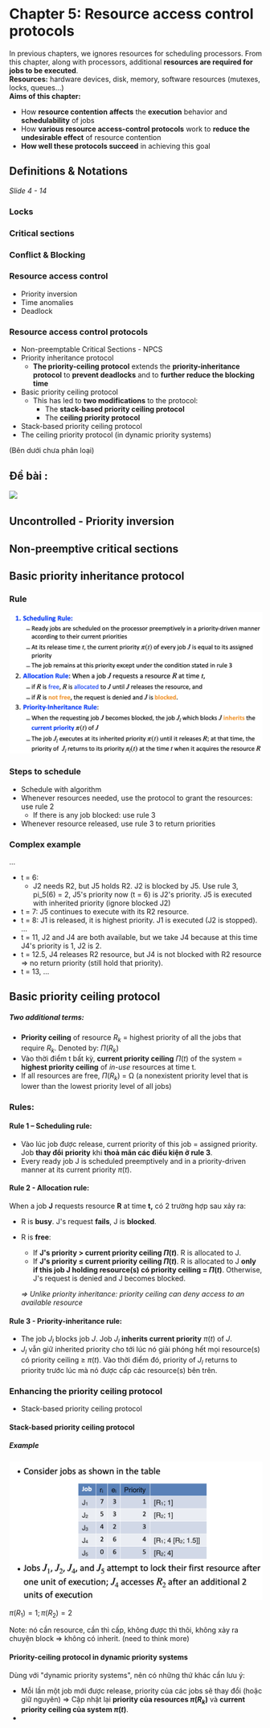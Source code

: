 # Chapter 5: Resource access control protocols
In previous chapters, we ignores resources for scheduling processors. From this chapter, along with processors, additional **resources are required for jobs to be executed**.  
**Resources:** hardware devices, disk, memory, software resources (mutexes, locks, queues...)  
**Aims of this chapter:**
- How **resource contention** **affects** the **execution** behavior and **schedulability** of jobs 
- How **various resource access-control protocols** work to **reduce the undesirable effect** of resource contention 
- **How well these protocols succeed** in achieving this goal

## Definitions & Notations 
*Slide 4 - 14*
### Locks
### Critical sections
### Conflict & Blocking
### Resource access control
- Priority inversion
- Time anomalies
- Deadlock

### Resource access control protocols
- Non-preemptable Critical Sections - NPCS 
- Priority inheritance protocol
  - **The priority-ceiling protocol** extends the **priority-inheritance protocol** to **prevent deadlocks** and to **further reduce the blocking time**
- Basic priority ceiling protocol 
  - This has led to **two modifications** to the protocol:
    - The **stack-based priority ceiling protocol**
    - The **ceiling priority protocol**
- Stack-based priority ceiling protocol
- The ceiling priority protocol (in dynamic priority systems)




(Bên dưới chưa phân loại)
## Đề bài :
![](chapter5.assets/2020-06-03-10-09-49.png)

## Uncontrolled - Priority inversion

## Non-preemptive critical sections

## Basic priority inheritance protocol
### Rule
![](chapter5.assets/2020-05-27-11-16-31.png)

### Steps to schedule
- Schedule with algorithm
- Whenever resources needed, use the protocol to grant the resources: use rule 2
  - If there is any job blocked: use rule 3
- Whenever resource released, use rule 3 to return priorities

### Complex example
...
- t = 6:
  - J2 needs R2, but J5 holds R2. J2 is blocked by J5. Use rule 3, pi_5(6) = 2,  J5's priority now (t = 6) is J2's priority. J5 is executed with inherited priority (ignore blocked J2)
- t = 7: J5 continues to execute with its R2 resource.
- t = 8: J1 is released, it is highest priority. J1 is executed (J2 is stopped).   
...
- t = 11, J2 and J4 are both available, but we take J4 because at this time J4's priority is 1, J2 is 2.
- t = 12.5, J4 releases R2 resource, but J4 is not blocked with R2 resource => no return priority (still hold that priority).
- t = 13, ...

## Basic priority ceiling protocol

##### Two additional terms:

- **Priority ceiling** of resource $R_k$ = highest priority of all the jobs that require $R_k$. Denoted by: $Π(R_k)$
- Vào thời điểm t bất kỳ, **current priority ceiling** $Π(t)$ of the system = **highest priority ceiling** of *in-use* resources at time t.
- If all resources are free, $Π(R_k)$ = Ω (a nonexistent priority level that is lower than the lowest priority level of all jobs)

### Rules:

#### Rule 1 – Scheduling rule:

- Vào lúc job được release, current priority of this job = assigned priority. Job **thay đổi** **priority** khi **thoả mãn các điều kiện ở rule 3**.
- Every ready job J is scheduled preemptively and in a priority-driven manner at its current priority $π(t)$.

#### Rule 2 - Allocation rule:

When a job **J** requests resource **R** at time **t,** có 2 trường hợp sau xảy ra:

- R is **busy**. J's request **fails**, J is **blocked**.

- R is **free**:

  - If **J's priority > current priority ceiling $Π(t)$**. R is allocated to J.
  - If **J's priority ≤ current priority ceiling $Π(t)$**. R is allocated to J **only if this job J holding resource(s) có priority ceiling =  $Π(t)$**. Otherwise, J's request is denied and J becomes blocked.

  *=> Unlike priority inheritance: priority ceiling can deny access to an available resource*

#### Rule 3 - Priority-inheritance rule:

- The job $J_l$ blocks job $J$. Job $J_l$ **inherits current priority** $π(t)$ of $J$.
- $J_l$ vẫn giữ inherited priority cho tới lúc nó giải phóng hết mọi resource(s) có priority ceiling ≥ $π(t)$. Vào thời điểm đó, priority of $J_l$ returns to priority trước lúc mà nó được cấp các resource(s) bên trên.

### Enhancing the priority ceiling protocol

* Stack-based priority ceiling protocol



#### Stack-based priority ceiling protocol

##### Example

![image-20200605104333833](Chapter%205.assets/image-20200605104333833.png)

$π(R_1) = 1; π(R_2) = 2$ 

Note: nó cần resource, cần thì cấp, không được thì thôi, không xảy ra chuyện block => không có inherit. (need to think more)

#### Priority-ceiling protocol in dynamic priority systems

Dùng với "dynamic priority systems", nên có những thứ khác cần lưu ý:

- Mỗi lần một job mới được release, priority của các jobs sẽ thay đổi (hoặc giữ nguyên) => Cập nhật lại **priority của resources $π(R_k)$** và **current priority ceiling của system $π(t)$**.
- 

